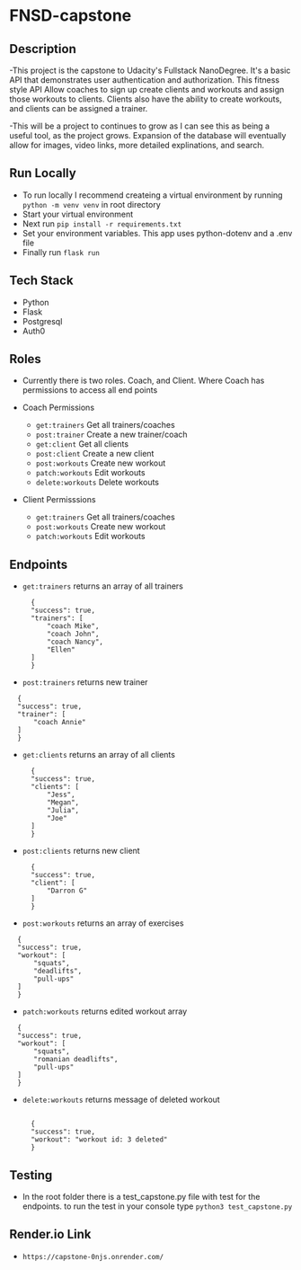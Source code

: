 # FNSD-capstone

## Description
-This project is the capstone to Udacity's Fullstack NanoDegree. It's a basic API that demonstrates 
user authentication and authorization. This fitness style API Allow coaches to sign up create clients and workouts and assign those workouts to clients. Clients also have the ability to create workouts, and clients can be assigned a trainer.

-This will be a project to continues to grow as I can see this as being a useful tool, as the project grows.
Expansion of the database will eventually allow for images, video links, more detailed explinations, and search.

## Run Locally
- To run locally I recommend createing a virtual environment by running `python -m venv venv` in root directory
- Start your virtual environment 
- Next run `pip install -r requirements.txt`
- Set your environment variables. This app uses python-dotenv and a .env file
- Finally run `flask run`
  
## Tech Stack
- Python
- Flask
- Postgresql
- Auth0

## Roles
- Currently there is two roles. Coach, and Client. Where Coach has permissions to access all end points
- Coach Permissions
    - `get:trainers` Get all trainers/coaches
    - `post:trainer` Create a new trainer/coach
    - `get:client` Get all clients
    - `post:client` Create a new client
    - `post:workouts` Create new workout
    - `patch:workouts` Edit workouts
    - `delete:workouts` Delete workouts

- Client Permisssions
    - `get:trainers` Get all trainers/coaches
    - `post:workouts` Create new workout
    - `patch:workouts` Edit workouts

## Endpoints
- `get:trainers` returns an array of all trainers
  ```
    {
    "success": true,
    "trainers": [
        "coach Mike",
        "coach John",
        "coach Nancy",
        "Ellen"
    ]
    }
  ```

-  `post:trainers` returns new trainer
  ```
    {
    "success": true,
    "trainer": [
        "coach Annie"
    ]
    }
  ```

- `get:clients` returns an array of all clients
  ```
    {
    "success": true,
    "clients": [
        "Jess",
        "Megan",
        "Julia",
        "Joe"
    ]
    }
  ```
- `post:clients` returns new client
  ```
    {
    "success": true,
    "client": [
        "Darron G"
    ]
    }
  ```
-  `post:workouts` returns an array of exercises
  ```
    {
    "success": true,
    "workout": [
        "squats",
        "deadlifts",
        "pull-ups"
    ]
    }
  ```
-  `patch:workouts` returns edited workout array
  ```
    {
    "success": true,
    "workout": [
        "squats",
        "romanian deadlifts",
        "pull-ups"
    ]
    }

  ```

- `delete:workouts` returns message of deleted workout
  
  ```

    {
    "success": true,
    "workout": "workout id: 3 deleted" 
    }

  ```
## Testing
- In the root folder there is a test_capstone.py file with test for the endpoints.
to run the test in your console type `python3 test_capstone.py`

## Render.io Link
- `https://capstone-0njs.onrender.com/`